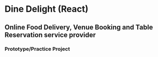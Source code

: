 # Dine Delight (React)

## Online Food Delivery, Venue Booking and Table Reservation service provider

### Prototype/Practice Project
